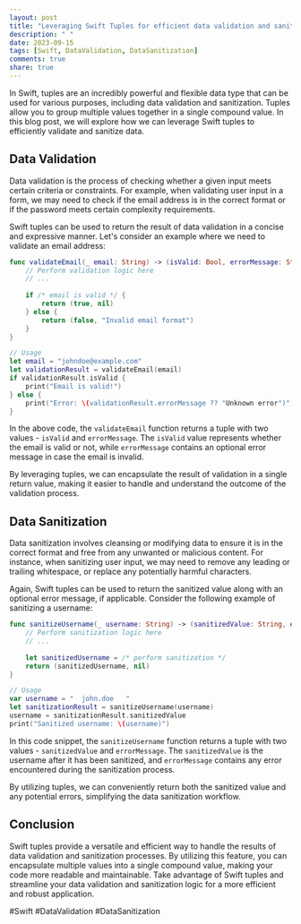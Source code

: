 ```yaml
---
layout: post
title: "Leveraging Swift Tuples for efficient data validation and sanitization."
description: " "
date: 2023-09-15
tags: [Swift, DataValidation, DataSanitization]
comments: true
share: true
---
```


In Swift, tuples are an incredibly powerful and flexible data type that can be used for various purposes, including data validation and sanitization. Tuples allow you to group multiple values together in a single compound value. In this blog post, we will explore how we can leverage Swift tuples to efficiently validate and sanitize data.

## Data Validation

Data validation is the process of checking whether a given input meets certain criteria or constraints. For example, when validating user input in a form, we may need to check if the email address is in the correct format or if the password meets certain complexity requirements.

Swift tuples can be used to return the result of data validation in a concise and expressive manner. Let's consider an example where we need to validate an email address:

```swift
func validateEmail(_ email: String) -> (isValid: Bool, errorMessage: String?) {
    // Perform validation logic here
    // ...
    
    if /* email is valid */ {
        return (true, nil)
    } else {
        return (false, "Invalid email format")
    }
}

// Usage
let email = "johndoe@example.com"
let validationResult = validateEmail(email)
if validationResult.isValid {
    print("Email is valid!")
} else {
    print("Error: \(validationResult.errorMessage ?? "Unknown error")")
}
```

In the above code, the `validateEmail` function returns a tuple with two values - `isValid` and `errorMessage`. The `isValid` value represents whether the email is valid or not, while `errorMessage` contains an optional error message in case the email is invalid.

By leveraging tuples, we can encapsulate the result of validation in a single return value, making it easier to handle and understand the outcome of the validation process.

## Data Sanitization

Data sanitization involves cleansing or modifying data to ensure it is in the correct format and free from any unwanted or malicious content. For instance, when sanitizing user input, we may need to remove any leading or trailing whitespace, or replace any potentially harmful characters.

Again, Swift tuples can be used to return the sanitized value along with an optional error message, if applicable. Consider the following example of sanitizing a username:

```swift
func sanitizeUsername(_ username: String) -> (sanitizedValue: String, errorMessage: String?) {
    // Perform sanitization logic here
    // ...
    
    let sanitizedUsername = /* perform sanitization */
    return (sanitizedUsername, nil)
}

// Usage
var username = "  john.doe   "
let sanitizationResult = sanitizeUsername(username)
username = sanitizationResult.sanitizedValue
print("Sanitized username: \(username)")
```

In this code snippet, the `sanitizeUsername` function returns a tuple with two values - `sanitizedValue` and `errorMessage`. The `sanitizedValue` is the username after it has been sanitized, and `errorMessage` contains any error encountered during the sanitization process.

By utilizing tuples, we can conveniently return both the sanitized value and any potential errors, simplifying the data sanitization workflow.

## Conclusion

Swift tuples provide a versatile and efficient way to handle the results of data validation and sanitization processes. By utilizing this feature, you can encapsulate multiple values into a single compound value, making your code more readable and maintainable. Take advantage of Swift tuples and streamline your data validation and sanitization logic for a more efficient and robust application.

#Swift #DataValidation #DataSanitization